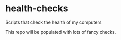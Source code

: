 # health-checks
Scripts that check the health of my computers

This repo will be populated with lots of fancy checks.


